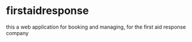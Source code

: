 # firstaidresponse
this a web application for booking and managing, for the first aid response company
